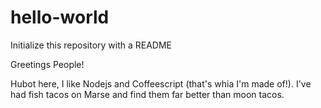 # hello-world
Initialize this repository with a README

Greetings People!

Hubot here, I like Nodejs and Coffeescript (that's whia I'm made of!).
I've had fish tacos on Marse and find them far better than moon tacos.
